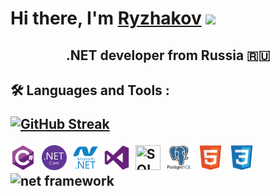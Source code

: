 
<h1 >Hi there, I'm <a href="https://https://github.com/pavel-ryzhakov/" target="_blank">Ryzhakov</a> 
<img src="https://github.com/blackcater/blackcater/raw/main/images/Hi.gif" height="32"/></h1>

<h2 align="center">.NET developer from Russia 🇷🇺 <h2>

  :hammer_and_wrench: Languages and Tools :

[![GitHub Streak](http://github-readme-streak-stats.herokuapp.com?user=pavel-ryzhakov&theme=dark&border_radius=15&locale=ru&card_width=400&ring=FF5F00&dates=B1EBE9&stroke=EB545400&border=EB545400)](https://git.io/streak-stats)

<div>
  <img src="https://github.com/devicons/devicon/blob/master/icons/csharp/csharp-original.svg" title="C#" alt="csharp" width="40" height="40"/>&nbsp;
  <img src="https://github.com/devicons/devicon/blob/master/icons/dotnetcore/dotnetcore-original.svg" title=".NET Core" alt=".NET Core" width="40" height="40"/>&nbsp;
  <img src="https://github.com/devicons/devicon/blob/master/icons/dot-net/dot-net-plain-wordmark.svg" title=".NET Framework"="net framework" width="40" height="40"/>&nbsp;
  <img src="https://github.com/devicons/devicon/blob/master/icons/visualstudio/visualstudio-plain.svg" title="Microsoft Visual Studio" alt="net framework" width="40" height="40"/>&nbsp;
  <img src="https://www.svgrepo.com/show/374093/sql.svg" title="SQL" width="40" height="40"/>&nbsp;
  <img src="https://github.com/devicons/devicon/blob/master/icons/postgresql/postgresql-original-wordmark.svg" title="PostgreSQL" alt="net framework" width="40" height="40"/>&nbsp;
<img src="https://github.com/devicons/devicon/blob/master/icons/html5/html5-original.svg" title="HTML5" alt="html framework" width="40" height="40"/>&nbsp;
  <img src="https://github.com/devicons/devicon/blob/master/icons/css3/css3-original.svg" title="CSS " alt="css" width="40" height="40"/>&nbsp;
  <img src="https://www.svgrepo.com/show/354202/postman-icon.svg" title="Postman" alt="net framework" width="40" height="40"/>&nbsp;
</div>

 
